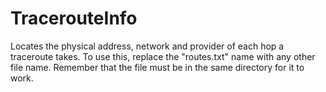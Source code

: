 # TracerouteInfo
Locates the physical address, network and provider of each hop a traceroute takes.
To use this, replace the "routes.txt" name with any other file name. Remember that the file must be in the same directory for it to work.

